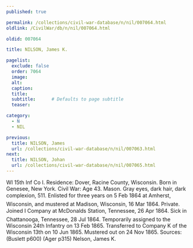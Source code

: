 ```yaml
---
published: true

permalink: /collections/civil-war-database/n/nil/007064.html
oldlink: /CivilWar/db/n/nil/007064.html

oldid: 007064

title: NILSON, James K.

pagelist:
  exclude: false
  order: 7064
  image: 
  alt:
  caption:
  title:
  subtitle:      # Defaults to page subtitle
  teaser:

category: 
  - N 
  - NIL

previous:
  title: NILSON, James
  url: /collections/civil-war-database/n/nil/007063.html  
next:
  title: NILSON, Johan
  url: /collections/civil-war-database/n/nil/007065.html   
---
```

WI 15th Inf Co I. Residence: Dover, Racine County, Wisconsin. Born in Genesee, New York. Civil War: Age 43. Mason. Gray eyes, dark hair, dark complexion, 5&#146;11&#148;. Enlisted for three years on 5 Feb 1864 at Amherst, Wisconsin, and mustered at Madison, Wisconsin, 16 Mar 1864. Private. Joined I Company at McDonald&#146;s Station, Tennessee, 26 Apr 1864. Sick in Chattanooga, Tennessee, 28 Jul 1864. Temporarily assigned to the Wisconsin 24th Infantry on 13 Feb 1865. Transferred to Company K of the Wisconsin 13th on 10 Jun 1865. Mustered out on 24 Nov 1865. Sources: (Buslett p600) (Ager p315) &#147;Nelson, James K.&#148;